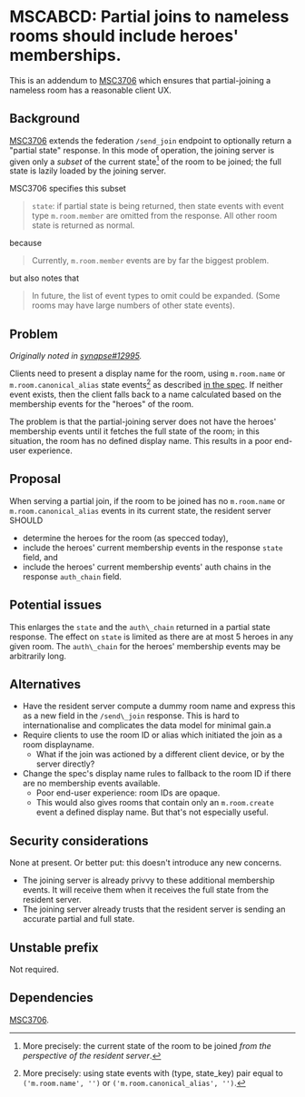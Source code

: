 # MSCABCD: Partial joins to nameless rooms should include heroes' memberships.

This is an addendum to [MSC3706](https://github.com/matrix-org/matrix-spec-proposals/pull/3706) which ensures that partial-joining a nameless room has a reasonable client UX.

## Background

[MSC3706](https://github.com/matrix-org/matrix-spec-proposals/pull/3706) extends the federation `/send_join` endpoint to optionally return a "partial state" response. In this mode of operation, the joining server is given only a _subset_ of the current state[^1] of the room to be joined; the full state is lazily loaded by the joining server.

[^1]: More precisely: the current state of the room to be joined _from the perspective of the resident server_.

MSC3706 specifies this subset

> `state`: if partial state is being returned, then state events with event
> type `m.room.member` are omitted from the response. All other room state is
> returned as normal.

because

> Currently, `m.room.member` events are by far the biggest problem.

but also notes that 

> In future, the list of event types to omit could be expanded. (Some rooms
  may have large numbers of other state events).

## Problem

_Originally noted in [synapse#12995](https://github.com/matrix-org/synapse/issues/12995)._

Clients need to present a display name for the room, using `m.room.name` or `m.room.canonical_alias` state events[^2] as described [in the spec](https://spec.matrix.org/v1.5/client-server-api/#calculating-the-display-name-for-a-room). If neither event exists, then the client falls back to a name calculated based on the membership events for the "heroes" of the room.

[^2]: More precisely: using state events with (type, state\_key) pair equal to `('m.room.name', '')` or `('m.room.canonical_alias', '')`.

The problem is that the partial-joining server does not have the heroes' membership events until it fetches the full state of the room; in this situation, the room has no defined display name. This results in a poor end-user experience.

## Proposal

When serving a partial join, if the room to be joined has no `m.room.name` or `m.room.canonical_alias` events in its current state, the resident server SHOULD

- determine the heroes for the room (as specced today),
- include the heroes' current membership events in the response `state` field, and
- include the heroes' current membership events' auth chains in the response `auth_chain` field.

## Potential issues

This enlarges the `state` and the `auth\_chain` returned in a partial state response. The effect on `state` is limited as there are at most 5 heroes in any given room. The `auth\_chain` for the heroes' membership events may be arbitrarily long.

## Alternatives

- Have the resident server compute a dummy room name and express this as a new field in the `/send\_join` response. This is hard to internationalise and complicates the data model for minimal gain.a
- Require clients to use the room ID or alias which initiated the join as a room displayname.
  - What if the join was actioned by a different client device, or by the server directly?
- Change the spec's display name rules to fallback to the room ID if there are no membership events available.
  - Poor end-user experience: room IDs are opaque.
  - This would also gives rooms that contain only an `m.room.create` event a defined display name. But that's not especially useful.

## Security considerations

None at present. Or better put: this doesn't introduce any new concerns.

- The joining server is already privvy to these additional membership events. It will receive them when it receives the full state from the resident server.
- The joining server already trusts that the resident server is sending an accurate partial and full state.

## Unstable prefix

Not required.

## Dependencies

[MSC3706](https://github.com/matrix-org/matrix-spec-proposals/pull/3706).
